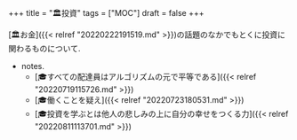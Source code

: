 +++
title = "🏛投資"
tags = ["MOC"]
draft = false
+++

[🏛お金]({{< relref "20220222191519.md" >}})の話題のなかでもとくに投資に関わるものについて.

-   notes.
    -   [🎓すべての配達員はアルゴリズムの元で平等である]({{< relref "20220719115726.md" >}})
    -   [🎓働くことを疑え]({{< relref "20220723180531.md" >}})
    -   [🎓投資を学ぶとは他人の悲しみの上に自分の幸せをつくる力]({{< relref "20220811113701.md" >}})
